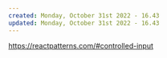 ```yaml
---
created: Monday, October 31st 2022 - 16.43
updated: Monday, October 31st 2022 - 16.43
---
```

https://reactpatterns.com/#controlled-input